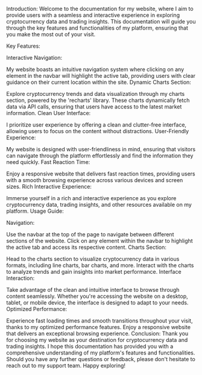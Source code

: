 Introduction:
Welcome to the documentation for my website, where I aim to provide users with a seamless and interactive experience in exploring cryptocurrency data and trading insights. This documentation will guide you through the key features and functionalities of my platform, ensuring that you make the most out of your visit.

Key Features:

Interactive Navigation:

My website boasts an intuitive navigation system where clicking on any element in the navbar will highlight the active tab, providing users with clear guidance on their current location within the site.
Dynamic Charts Section:

Explore cryptocurrency trends and data visualization through my charts section, powered by the 'recharts' library. These charts dynamically fetch data via API calls, ensuring that users have access to the latest market information.
Clean User Interface:

I prioritize user experience by offering a clean and clutter-free interface, allowing users to focus on the content without distractions.
User-Friendly Experience:

My website is designed with user-friendliness in mind, ensuring that visitors can navigate through the platform effortlessly and find the information they need quickly.
Fast Reaction Time:

Enjoy a responsive website that delivers fast reaction times, providing users with a smooth browsing experience across various devices and screen sizes.
Rich Interactive Experience:

Immerse yourself in a rich and interactive experience as you explore cryptocurrency data, trading insights, and other resources available on my platform.
Usage Guide:

Navigation:

Use the navbar at the top of the page to navigate between different sections of the website. Click on any element within the navbar to highlight the active tab and access its respective content.
Charts Section:

Head to the charts section to visualize cryptocurrency data in various formats, including line charts, bar charts, and more. Interact with the charts to analyze trends and gain insights into market performance.
Interface Interaction:

Take advantage of the clean and intuitive interface to browse through content seamlessly. Whether you're accessing the website on a desktop, tablet, or mobile device, the interface is designed to adapt to your needs.
Optimized Performance:

Experience fast loading times and smooth transitions throughout your visit, thanks to my optimized performance features. Enjoy a responsive website that delivers an exceptional browsing experience.
Conclusion:
Thank you for choosing my website as your destination for cryptocurrency data and trading insights. I hope this documentation has provided you with a comprehensive understanding of my platform's features and functionalities. Should you have any further questions or feedback, please don't hesitate to reach out to my support team. Happy exploring!

